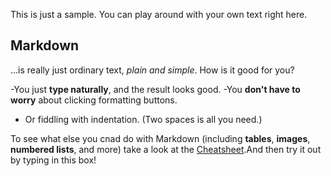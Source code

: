 This is just a sample. You can play around with your own text right here.

Markdown
--------

...is really just ordinary text, *plain and simple*. How is it good for you?

-You just **type naturally**, and the result looks good.
-You **don't have to worry** about clicking formatting buttons.
 - Or fiddling with indentation. (Two spaces is all you need.)

To see what else you cnad do with Markdown (including **tables**, **images**,
**numbered lists**, and more) take a look at the [Cheatsheet][1].And then try it out
by typing in this box!

[1]: https://github.com/adam-p/markdown-here/wiki/Markdown-Here-Cheatsheet

